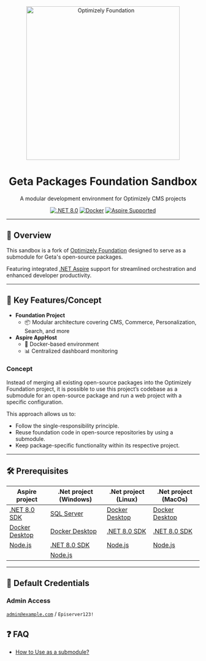 <div align="center">
  <a href="https://github.com/episerver/Foundation">
    <img src="https://www.optimizely.com/globalassets/02.-global-images/navigation/optimizely_logo_navigation.svg" alt="Optimizely Foundation" width="400">
  </a>
  <h1>Geta Packages Foundation Sandbox</h1>
  <p>A modular development environment for Optimizely CMS projects</p>

[![.NET 8.0](https://img.shields.io/badge/.NET-8.0-512BD4)](https://dotnet.microsoft.com/download/dotnet/8.0)
[![Docker](https://img.shields.io/badge/Docker-✓-2496ED)](https://www.docker.com)
[![Aspire Supported](https://img.shields.io/badge/.NET_Aspire-✓-512BD4)](https://learn.microsoft.com/en-us/dotnet/aspire/)

</div>

---

## 🚀 Overview

This sandbox is a fork of [Optimizely Foundation](https://github.com/episerver/Foundation) designed to serve as a submodule for Geta's open-source packages.

Featuring integrated [.NET Aspire](https://learn.microsoft.com/en-us/dotnet/aspire/) support for streamlined orchestration and enhanced developer productivity.

---

## 🌟 Key Features/Concept

- **Foundation Project**
    - 📦 Modular architecture covering CMS, Commerce, Personalization, Search, and more
- **Aspire AppHost**
    - 🐳 Docker-based environment
    - 📊 Centralized dashboard monitoring

### Concept

Instead of merging all existing open-source packages into the Optimizely Foundation project, 
it is possible to use this project’s codebase as a submodule for an open-source package and run a web project with a specific configuration.

This approach allows us to:
- Follow the single-responsibility principle.
- Reuse foundation code in open-source repositories by using a submodule.
- Keep package-specific functionality within its respective project.

---

## 🛠️ Prerequisites
| Aspire project                                                         | .Net project (Windows)                                                              | .Net project (Linux)                                                    | .Net project (MacOs) |
|------------------------------------------------------------------------|-------------------------------------------------------------------------------------|-------------------------------------------------------------------------|----------------------|
| [.NET 8.0 SDK](https://dotnet.microsoft.com/en-us/download/dotnet/8.0) | [SQL Server](https://www.microsoft.com/en-us/sql-server/sql-server-downloads)       | [Docker Desktop](https://docs.docker.com/desktop/setup/install/linux/)  | [Docker Desktop](https://docs.docker.com/desktop/setup/install/linux/)                     |
| [Docker Desktop](https://www.docker.com/products/docker-desktop)       | [Docker Desktop](https://www.docker.com/products/docker-desktop)                    | [.NET 8.0 SDK](https://dotnet.microsoft.com/en-us/download/dotnet/8.0)  | [.NET 8.0 SDK](https://dotnet.microsoft.com/en-us/download/dotnet/8.0)                      |
| [Node.js](https://nodejs.org/en/download/)                             | [.NET 8.0 SDK](https://dotnet.microsoft.com/en-us/download/dotnet/8.0)              | [Node.js](https://nodejs.org/en/download/)                              | [Node.js](https://nodejs.org/en/download/)                     |
|                                                                        | [Node.js](https://nodejs.org/en/download/)                                          |                                                                         |                      |

---

## 🔑 Default Credentials
### Admin Access
<code>admin@example.com</code> / <code>Episerver123!</code>

## ❓ FAQ

- [How to Use as a submodule?](https://github.com/Geta/geta-packages-foundation-sample#-how-to-use-as-a-submodule)
